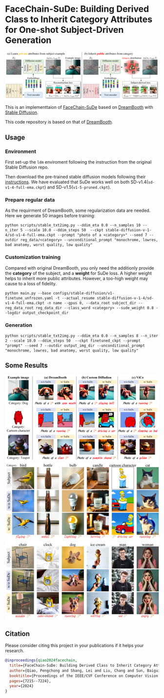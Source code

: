 # FaceChain-SuDe: Building Derived Class to Inherit Category Attributes for One-shot Subject-Driven Generation
![](assets/framework.jpg)

This is an implementtaion of [FaceChain-SuDe](https://arxiv.org/abs/2403.06775) based on [DreamBooth](https://arxiv.org/abs/2208.12242) with [Stable Diffusion](https://github.com/CompVis/stable-diffusion). 

This code repository is based on that of [DreamBooth](https://github.com/XavierXiao/Dreambooth-Stable-Diffusion). 

## Usage
                                                      
### Environment
First set-up the ```ldm``` enviroment following the instruction from the original Stable Diffusion repo.
                                                      
Then download the pre-trained stable diffusion models following their [instructions](https://github.com/CompVis/stable-diffusion#stable-diffusion-v1). We have evaluated that SuDe works well on both SD-v1.4(```sd-v1-4-full-ema.ckpt```) and SD-v1.5(```v1-5-pruned.ckpt```).

### Prepare regular data
As the requirment of DreamBooth, some regularization data are needed. Here we generate 50 images before training:
```
python scripts/stable_txt2img.py --ddim_eta 0.0 --n_samples 10 --n_iter 5 --scale 10.0 --ddim_steps 50  --ckpt stable-diffusion-v-1-4/sd-v1-4-full-ema.ckpt --prompt "photo of a <category>" --seed 7 --outdir reg_data/<category> --unconditional_prompt "monochrome, lowres, bad anatomy, worst quality, low quality"
```
                                                                                     
### Customization training
Compared with original DreamBooth, you only need the additionly provide the **category** of the subject, and a **weight** for SuDe loss.
A higher weight helps to inherit more public attributes. However, a too-high weight may cause to a loss of fidelity.
```
python main.py --base configs/stable-diffusion/v1-finetune_unfrozen.yaml -t --actual_resume stable-diffusion-v-1-4/sd-v1-4-full-ema.ckpt -n name --gpus 0, --data_root subject_dir --reg_data_root reg_data_dir --class_word <category> --sude_weight 0.8 --logdir output_checkpoint_dir
```
                  
### Generation
```
python scripts/stable_txt2img.py --ddim_eta 0.0 --n_samples 8 --n_iter 2 --scale 10.0 --ddim_steps 50  --ckpt finetuned_ckpt --prompt "prompt" --seed 7 --outdir output_img_dir --unconditional_prompt "monochrome, lowres, bad anatomy, worst quality, low quality"
```

## Some Results
![](assets/results.jpg)
![](assets/more_example_1.jpg)
![](assets/more_example_2.jpg)
                                                                                     
## Citation
Please consider citing this project in your publications if it helps your research.
```bibtex
@inproceedings{qiao2024facechain,
  title={FaceChain-SuDe: Building Derived Class to Inherit Category Attributes for One-shot Subject-Driven Generation},
  author={Qiao, Pengchong and Shang, Lei and Liu, Chang and Sun, Baigui and Ji, Xiangyang and Chen, Jie},
  booktitle={Proceedings of the IEEE/CVF Conference on Computer Vision and Pattern Recognition},
  pages={7215--7224},
  year={2024}
}
```

                                                                                     
                                                                                     